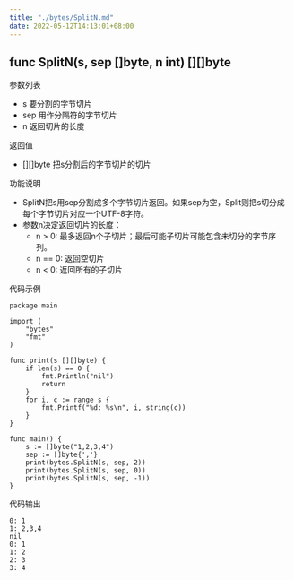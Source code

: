 ```yaml
---
title: "./bytes/SplitN.md"
date: 2022-05-12T14:13:01+08:00
---
```

## func SplitN(s, sep []byte, n int) [][]byte

参数列表

- s 要分割的字节切片
- sep 用作分隔符的字节切片
- n 返回切片的长度

返回值

- [][]byte 把s分割后的字节切片的切片

功能说明

- SplitN把s用sep分割成多个字节切片返回。如果sep为空，Split则把s切分成每个字节切片对应一个UTF-8字符。
- 参数n决定返回切片的长度：
	+ n > 0: 最多返回n个子切片；最后可能子切片可能包含未切分的字节序列。
	+ n == 0: 返回空切片
	+ n < 0: 返回所有的子切片

代码示例

	package main

	import (
		"bytes"
		"fmt"
	)

	func print(s [][]byte) {
		if len(s) == 0 {
			fmt.Println("nil")
			return
		}
		for i, c := range s {
			fmt.Printf("%d: %s\n", i, string(c))
		}
	}

	func main() {
		s := []byte("1,2,3,4")
		sep := []byte{','}
		print(bytes.SplitN(s, sep, 2))
		print(bytes.SplitN(s, sep, 0))
		print(bytes.SplitN(s, sep, -1))
	}

代码输出

	0: 1
	1: 2,3,4
	nil
	0: 1
	1: 2
	2: 3
	3: 4

